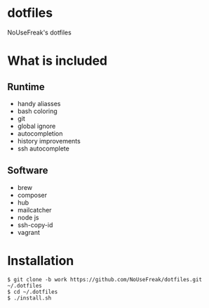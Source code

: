 dotfiles
========

NoUseFreak's dotfiles

# What is included

## Runtime
 - handy aliasses
 - bash coloring
 - git
  - global ignore
  - autocompletion
 - history improvements
 - ssh autocomplete

## Software
 - brew
 - composer
 - hub
 - mailcatcher
 - node js
 - ssh-copy-id
 - vagrant

# Installation

```
$ git clone -b work https://github.com/NoUseFreak/dotfiles.git ~/.dotfiles
$ cd ~/.dotfiles
$ ./install.sh
```
